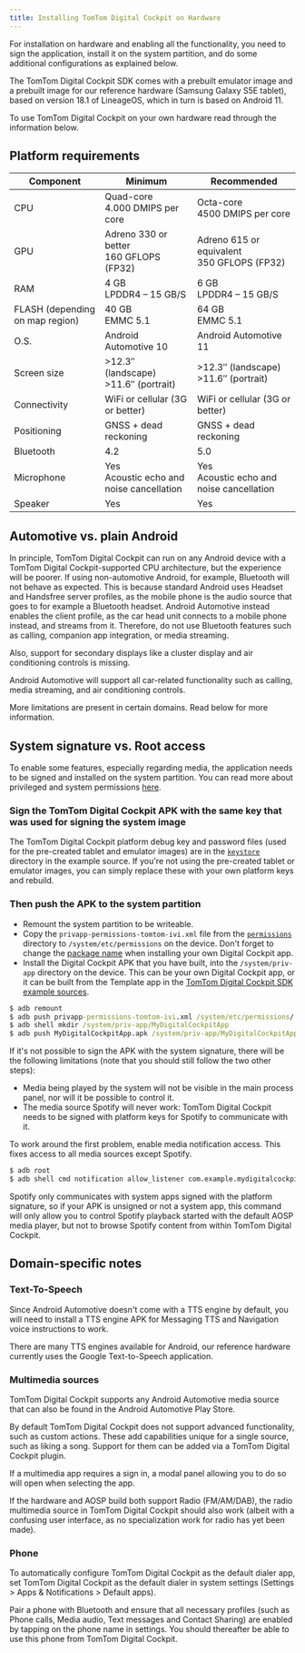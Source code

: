 ```yaml
---
title: Installing TomTom Digital Cockpit on Hardware
---
```


For installation on hardware and enabling all the functionality, you need to sign the application,
install it on the system partition, and do some additional configurations as explained below.

The TomTom Digital Cockpit SDK comes with a prebuilt emulator image and a prebuilt image for our reference
hardware (Samsung Galaxy S5E tablet), based on version 18.1 of LineageOS, which in turn is based
on Android 11.

To use TomTom Digital Cockpit on your own hardware read through the information below.

## Platform requirements

| Component                       | Minimum                                     | Recommended                                   |
|---------------------------------|---------------------------------------------|-----------------------------------------------|
| CPU                             | Quad-core<br>4.000 DMIPS per core           | Octa-core<br>4500 DMIPS per core              |
| GPU                             | Adreno 330 or better<br>160 GFLOPS (FP32)   | Adreno 615 or equivalent<br>350 GFLOPS (FP32) |
| RAM                             | 4 GB<br>LPDDR4 – 15 GB/S                    | 6 GB<br>LPDDR4 – 15 GB/S                      |
| FLASH (depending on map region) | 40 GB<br>EMMC 5.1                           | 64 GB<br>EMMC 5.1                             |
| O.S.                            | Android Automotive 10                       | Android Automotive 11                         |
| Screen size                     | >12.3″ (landscape) >11.6″ (portrait)        | >12.3″ (landscape) >11.6″ (portrait)          |
| Connectivity                    | WiFi or cellular (3G or better)             | WiFi or cellular (3G or better)               |
| Positioning                     | GNSS + dead reckoning                       | GNSS + dead reckoning                         |
| Bluetooth                       | 4.2                                         | 5.0                                           |
| Microphone                      | Yes<br>Acoustic echo and noise cancellation | Yes<br>Acoustic echo and noise cancellation   |
| Speaker                         | Yes                                         | Yes                                           |

## Automotive vs. plain Android

In principle, TomTom Digital Cockpit can run on any Android device with a
TomTom Digital Cockpit-supported CPU architecture, but the experience will be poorer. If using
non-automotive Android, for example, Bluetooth will not behave as expected. This is because standard
Android uses Headset and Handsfree server profiles, as the mobile phone is the audio source that
goes to for example a Bluetooth headset. Android Automotive instead enables the client profile, as
the car head unit connects to a mobile phone instead, and streams from it. Therefore, do not use
Bluetooth features such as calling, companion app integration, or media streaming.

Also, support for secondary displays like a cluster display and air conditioning controls is
missing.

Android Automotive will support all car-related functionality such as calling, media streaming, and
air conditioning controls.

More limitations are present in certain domains. Read below for more information.

## System signature vs. Root access

To enable some features, especially regarding media, the application needs to be signed and
installed on the system partition. You can read more about privileged and system permissions
[here](https://source.android.com/devices/tech/config/perms-allowlist).

### Sign the TomTom Digital Cockpit APK with the same key that was used for signing the system image

The TomTom Digital Cockpit platform debug key and password files (used for the pre-created tablet and 
emulator images) are in the
[`keystore`](https://github.com/tomtom-international/tomtom-digital-cockpit-sdk-examples/tree/main/keystore)
directory in the example source. If you're not using the pre-created tablet or emulator images, you
can simply replace these with your own platform keys and rebuild.

### Then push the APK to the system partition

- Remount the system partition to be writeable.
- Copy the `privapp-permissions-tomtom-ivi.xml` file from the
  [`permissions`](https://github.com/tomtom-international/tomtom-digital-cockpit-sdk-examples/tree/main/permissions)
  directory to `/system/etc/permissions` on the device. Don't forget to change the
  [package name](https://github.com/tomtom-international/tomtom-digital-cockpit-sdk-examples/blob/main/permissions/privapp-permissions-tomtom-ivi.xml#L14)
  when installing your own Digital Cockpit app.
- Install the Digital Cockpit APK that you have built, into the `/system/priv-app` directory on the
  device. This can be your own Digital Cockpit app, or it can be built from the Template app in the
  [TomTom Digital Cockpit SDK example sources](/tomtom-digital-cockpit/documentation/getting-started/accessing-tomtom-digital-cockpit-sdk-example-sources).

```cmd
$ adb remount
$ adb push privapp-permissions-tomtom-ivi.xml /system/etc/permissions/
$ adb shell mkdir /system/priv-app/MyDigitalCockpitApp
$ adb push MyDigitalCockpitApp.apk /system/priv-app/MyDigitalCockpitApp/
```

If it's not possible to sign the APK with the system signature, there will be the following
limitations (note that you should still follow the two other steps):

- Media being played by the system will not be visible in the main process panel, nor will it be 
  possible to control it.
- The media source Spotify will never work: TomTom Digital Cockpit needs to be signed with platform keys for
  Spotify to communicate with it.

To work around the first problem, enable media notification access. This fixes access to all media
sources except Spotify.

```cmd
$ adb root
$ adb shell cmd notification allow_listener com.example.mydigitalcockpitapp/com.tomtom.ivi.appsuite.media.plugin.service.media.MediaNotificationListener
```

Spotify only communicates with system apps signed with the platform signature, so if your APK is
unsigned or not a system app, this command will only allow you to control Spotify playback started
with the default AOSP media player, but not to browse Spotify content from within TomTom Digital Cockpit.

## Domain-specific notes

### Text-To-Speech

Since Android Automotive doesn't come with a TTS engine by default, you will need to install a TTS
engine APK for Messaging TTS and Navigation voice instructions to work.

There are many TTS engines available for Android, our reference hardware currently uses the Google
Text-to-Speech application.

### Multimedia sources

TomTom Digital Cockpit supports any Android Automotive media source that can also be found in the Android
Automotive Play Store.

By default TomTom Digital Cockpit does not support advanced functionality, such as custom actions. These add
capabilities unique for a single source, such as liking a song. Support for them can be added via
a TomTom Digital Cockpit plugin.

If a multimedia app requires a sign in, a modal panel allowing you to do so will open when
selecting the app.

If the hardware and AOSP build both support Radio (FM/AM/DAB), the radio multimedia source in
TomTom Digital Cockpit should also work (albeit with a confusing user interface, as no specialization work 
for radio has yet been made).

### Phone

To automatically configure TomTom Digital Cockpit as the default dialer app, set TomTom Digital Cockpit as the 
default dialer in system settings (Settings > Apps & Notifications > Default apps).

Pair a phone with Bluetooth and ensure that all necessary profiles (such as Phone calls, Media
audio, Text messages and Contact Sharing) are enabled by tapping on the phone name in settings.
You should thereafter be able to use this phone from TomTom Digital Cockpit.

